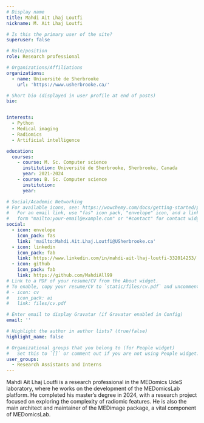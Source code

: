 ```yaml
---
# Display name
title: Mahdi Ait Lhaj Loutfi
nickname: M. Ait Lhaj Loutfi

# Is this the primary user of the site?
superuser: false

# Role/position
role: Research professional

# Organizations/Affiliations
organizations:
  - name: Université de Sherbrooke
    url: 'https://www.usherbrooke.ca/'

# Short bio (displayed in user profile at end of posts)
bio: 


interests:
  - Python
  - Medical imaging
  - Radiomics
  - Artificial intelligence

education:
  courses:
    - course: M. Sc. Computer science
      institution: Université de Sherbrooke, Sherbrooke, Canada
      year: 2021-2024
    - course: B. Sc. Computer science
      institution: 
      year: 

# Social/Academic Networking
# For available icons, see: https://wowchemy.com/docs/getting-started/page-builder/#icons
#   For an email link, use "fas" icon pack, "envelope" icon, and a link in the
#   form "mailto:your-email@example.com" or "#contact" for contact widget.
social:
  - icon: envelope
    icon_pack: fas
    link: 'mailto:Mahdi.Ait.Lhaj.Loutfi@USherbrooke.ca'
  - icon: linkedin
    icon_pack: fab
    link: https://www.linkedin.com/in/mahdi-ait-lhaj-loutfi-332014253/
  - icon: github
    icon_pack: fab
    link: https://github.com/MahdiAll99
# Link to a PDF of your resume/CV from the About widget.
# To enable, copy your resume/CV to `static/files/cv.pdf` and uncomment the lines below.
# - icon: cv
#   icon_pack: ai
#   link: files/cv.pdf

# Enter email to display Gravatar (if Gravatar enabled in Config)
email: ''

# Highlight the author in author lists? (true/false)
highlight_name: false

# Organizational groups that you belong to (for People widget)
#   Set this to `[]` or comment out if you are not using People widget.
user_groups:
  - Research Assistants and Interns
---
```


Mahdi Ait Lhaj Loutfi is a research professional in the MEDomics UdeS laboratory, where he works on the development of the MEDomicsLab platform. He completed his master’s degree in 2024, with a research project focused on exploring the complexity of radiomic features. He is also the main architect and maintainer of the MEDimage package, a vital component of MEDomicsLab.
